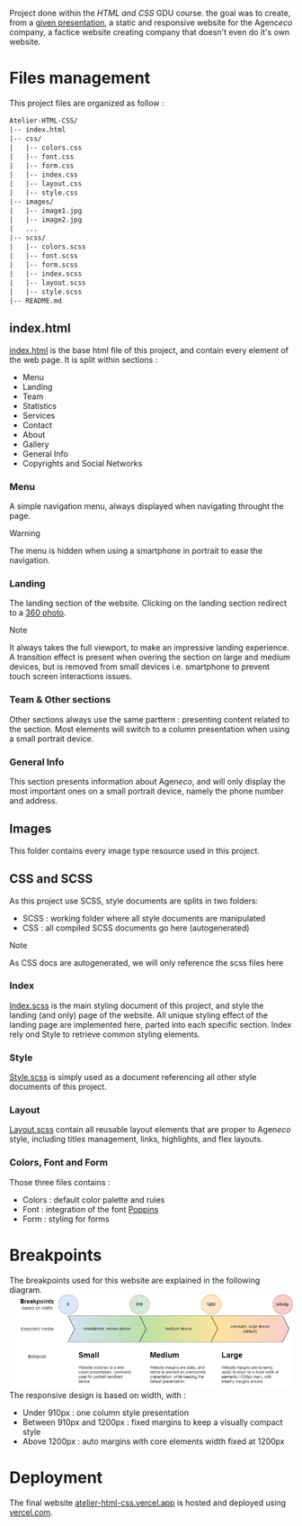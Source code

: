 Project done within the *HTML and CSS* GDU course.
the goal was to create, from a [given presentation](https://github.com/TheRealPikevchu/Atelier-HTML-CSS/blob/master/images/landingpage.jpg), a static and responsive website for the Agenc*eco* company, a factice website creating company that doesn't even do it's own website.

# Files management
This project files are organized as follow :
```
Atelier-HTML-CSS/
|-- index.html
|-- css/
|   |-- colors.css
|   |-- font.css
|   |-- form.css
|   |-- index.css
|   |-- layout.css
|   |-- style.css
|-- images/
|   |-- image1.jpg
|   |-- image2.jpg
|   ...
|-- scss/
|   |-- colors.scss
|   |-- font.scss
|   |-- form.scss
|   |-- index.scss
|   |-- layout.scss
|   |-- style.scss
|-- README.md
```
## index.html
[index.html](https://github.com/TheRealPikevchu/Atelier-HTML-CSS/blob/master/index.html) is the base html file of this project, and contain every element of the web page.
It is split within sections :
- Menu
- Landing
- Team
- Statistics
- Services
- Contact 
- About
- Gallery
- General Info
- Copyrights and Social Networks

### Menu
A simple navigation menu, always displayed when navigating throught the page.
> [!WARNING]
> The menu is hidden when using a smartphone in portrait to ease the navigation.

### Landing
The landing section of the website.
Clicking on the landing section redirect to a [360 photo](https://balades360.simois.ch/vtour-FTU/tour.html).
>[!NOTE]
>It always takes the full viewport, to make an impressive landing experience.
A transition effect is present when overing the section on large and medium devices, but is removed from small devices i.e. smartphone to prevent touch screen interactions issues.

### Team & Other sections
Other sections always use the same parttern : presenting content related to the section.
Most elements will switch to a column presentation when using a small portrait device.

### General Info
This section presents information about Agen*eco*, and will only display the most important ones on a small portrait device, namely the phone number and address.

## Images
This folder contains every image type resource used in this project.

## CSS and SCSS
As this project use SCSS, style documents are splits in two folders:
* SCSS : working folder where all style documents are manipulated
* CSS : all compiled SCSS documents go here (autogenerated)

>[!NOTE]
>As CSS docs are autogenerated, we will only reference the scss files here

### Index
[Index.scss](https://github.com/TheRealPikevchu/Atelier-HTML-CSS/blob/master/scss/index.scss) is the main styling document of this project, and style the landing (and only) page of the website.
All unique styling effect of the landing page are implemented here, parted into each specific section.
Index rely ond Style to retrieve common styling elements.

### Style
[Style.scss](https://github.com/TheRealPikevchu/Atelier-HTML-CSS/blob/master/scss/style.scss) is simply used as a document referencing all other style documents of this project.

### Layout
[Layout.scss](https://github.com/TheRealPikevchu/Atelier-HTML-CSS/blob/master/scss/layout.scss) contain all reusable layout elements that are proper to Agen*eco* style, including titles management, links, highlights, and flex layouts.

### Colors, Font and Form
Those three files contains :
- Colors : default color palette and rules
- Font : integration of the font [Poppins](https://fonts.google.com/specimen/Poppins)
- Form : styling for forms

# Breakpoints
The breakpoints used for this website are explained in the following diagram.
![Break points diagram](https://github.com/TheRealPikevchu/Atelier-HTML-CSS/blob/master/drawings/breakpoints.png)
The responsive design is based on width, with :
- Under 910px : one column style presentation
- Between 910px and 1200px : fixed margins to keep a visually compact style
- Above 1200px : auto margins with core elements width fixed at 1200px

# Deployment
The final website [atelier-html-css.vercel.app](https://atelier-html-css.vercel.app/) is hosted and deployed using [vercel.com](https://vercel.com/).
